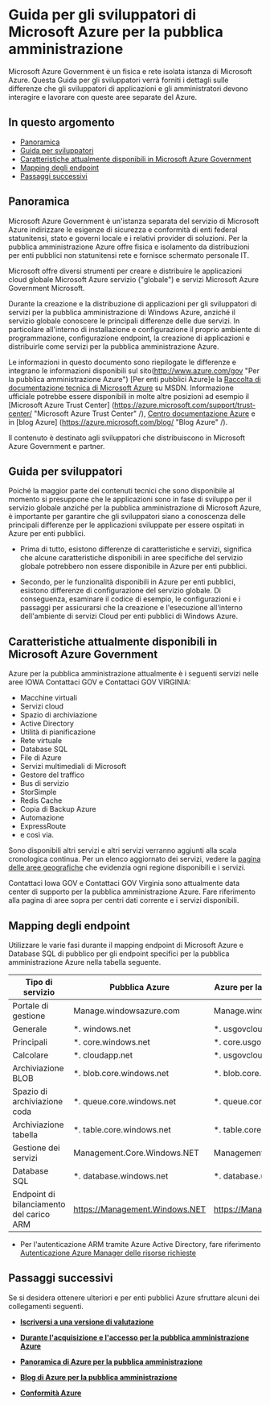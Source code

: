 <properties 
    pageTitle="Guida per gli sviluppatori di Azure per la pubblica amministrazione" 
    description="In questo modo un confronto delle caratteristiche e indicazioni sullo sviluppo di applicazioni per la pubblica amministrazione Azure" 
    services="" 
    cloud="gov"
    documentationCenter="" 
    authors="Joharve2" 
    manager="Chrisnie" 
    editor=""/>

<tags 
    ms.service="multiple" 
    ms.devlang="na" 
    ms.topic="article" 
    ms.tgt_pltfrm="na" 
    ms.workload="azure-government" 
    ms.date="10/29/2015" 
    ms.author="jharve"/>


#  <a name="microsoft-azure-government-developer-guide"></a>Guida per gli sviluppatori di Microsoft Azure per la pubblica amministrazione 

<p> Microsoft Azure Government è un fisica e rete isolata istanza di Microsoft Azure.  Questa Guida per gli sviluppatori verrà forniti i dettagli sulle differenze che gli sviluppatori di applicazioni e gli amministratori devono interagire e lavorare con queste aree separate del Azure.

<!--Table of contents for topic, the words in brackets must match the heading wording exactly-->


## <a name="in-this-topic"></a>In questo argomento


+ [Panoramica](#Overview)
+ [Guida per sviluppatori](#Guidance)
+ [Caratteristiche attualmente disponibili in Microsoft Azure Government](#Features)
+ [Mapping degli endpoint](#Endpoint)
+ [Passaggi successivi](#next)


## <a name="Overview"></a>Panoramica

Microsoft Azure Government è un'istanza separata del servizio di Microsoft Azure indirizzare le esigenze di sicurezza e conformità di enti federal statunitensi, stato e governi locale e i relativi provider di soluzioni. Per la pubblica amministrazione Azure offre fisica e isolamento da distribuzioni per enti pubblici non statunitensi rete e fornisce schermato personale IT. 

Microsoft offre diversi strumenti per creare e distribuire le applicazioni cloud globale Microsoft Azure servizio ("globale") e servizi Microsoft Azure Government Microsoft.

Durante la creazione e la distribuzione di applicazioni per gli sviluppatori di servizi per la pubblica amministrazione di Windows Azure, anziché il servizio globale conoscere le principali differenze delle due servizi.  In particolare all'interno di installazione e configurazione il proprio ambiente di programmazione, configurazione endpoint, la creazione di applicazioni e distribuirle come servizi per la pubblica amministrazione Azure.

Le informazioni in questo documento sono riepilogate le differenze e integrano le informazioni disponibili sul sito(http://www.azure.com/gov "Per la pubblica amministrazione Azure") [Per enti pubblici Azure]e la [Raccolta di documentazione tecnica di Microsoft Azure](http://msdn.microsoft.com/cloud-app-development-msdn "MSDN") su MSDN. Informazione ufficiale potrebbe essere disponibili in molte altre posizioni ad esempio il [Microsoft Azure Trust Center] (https://azure.microsoft.com/support/trust-center/ "Microsoft Azure Trust Center" /), [Centro documentazione Azure](https://azure.microsoft.com/documentation/) e in [blog Azure] (https://azure.microsoft.com/blog/ "Blog Azure" /). 

Il contenuto è destinato agli sviluppatori che distribuiscono in Microsoft Azure Government e partner.



## <a name="Guidance"></a>Guida per sviluppatori
Poiché la maggior parte dei contenuti tecnici che sono disponibile al momento si presuppone che le applicazioni sono in fase di sviluppo per il servizio globale anziché per la pubblica amministrazione di Microsoft Azure, è importante per garantire che gli sviluppatori siano a conoscenza delle principali differenze per le applicazioni sviluppate per essere ospitati in Azure per enti pubblici.

- Prima di tutto, esistono differenze di caratteristiche e servizi, significa che alcune caratteristiche disponibili in aree specifiche del servizio globale potrebbero non essere disponibile in Azure per enti pubblici.

- Secondo, per le funzionalità disponibili in Azure per enti pubblici, esistono differenze di configurazione del servizio globale.  Di conseguenza, esaminare il codice di esempio, le configurazioni e i passaggi per assicurarsi che la creazione e l'esecuzione all'interno dell'ambiente di servizi Cloud per enti pubblici di Windows Azure.


## <a name="Features"></a>Caratteristiche attualmente disponibili in Microsoft Azure Government
Azure per la pubblica amministrazione attualmente è i seguenti servizi nelle aree IOWA Contattaci GOV e Contattaci GOV VIRGINIA:

- Macchine virtuali
- Servizi cloud
- Spazio di archiviazione
- Active Directory
- Utilità di pianificazione
- Rete virtuale
- Database SQL
- File di Azure
- Servizi multimediali di Microsoft
- Gestore del traffico
- Bus di servizio
- StorSimple
- Redis Cache
- Copia di Backup Azure
- Automazione
- ExpressRoute
- e così via.

Sono disponibili altri servizi e altri servizi verranno aggiunti alla scala cronologica continua.  Per un elenco aggiornato dei servizi, vedere la [pagina delle aree geografiche](https://azure.microsoft.com/regions/#services) che evidenzia ogni regione disponibili e i servizi.  

Contattaci Iowa GOV e Contattaci GOV Virginia sono attualmente data center di supporto per la pubblica amministrazione Azure.  Fare riferimento alla pagina di aree sopra per centri dati corrente e i servizi disponibili.

## <a name="Endpoint"></a>Mapping degli endpoint

Utilizzare le varie fasi durante il mapping endpoint di Microsoft Azure e Database SQL di pubblico per gli endpoint specifici per la pubblica amministrazione Azure nella tabella seguente.


Tipo di servizio|Pubblica Azure|Azure per la pubblica amministrazione
---|---|---
Portale di gestione|Manage.windowsazure.com|Manage.windowsazure.us
Generale|*. windows.net|*. usgovcloudapi.net
Principali|*. core.windows.net|*. core.usgovcloudapi.net
Calcolare|*. cloudapp.net|*. usgovcloudapp.net
Archiviazione BLOB|*. blob.core.windows.net|   *. blob.core.usgovcloudapi.net
Spazio di archiviazione coda|*. queue.core.windows.net|*. queue.core.usgovcloudapi.net
Archiviazione tabella|*. table.core.windows.net|*. table.core.usgovcloudapi.net
Gestione dei servizi|Management.Core.Windows.NET|Management.Core.usgovcloudapi.NET
Database SQL|*. database.windows.net|*. database.usgovcloudapi.net
Endpoint di bilanciamento del carico ARM|https://Management.Windows.NET|https://Management.usgovcloudapi.NET  

* Per l'autenticazione ARM tramite Azure Active Directory, fare riferimento [Autenticazione Azure Manager delle risorse richieste](https://msdn.microsoft.com/library/azure/dn790557.aspx)

## <a name="next"></a>Passaggi successivi

Se si desidera ottenere ulteriori e per enti pubblici Azure sfruttare alcuni dei collegamenti seguenti.

- **[Iscriversi a una versione di valutazione](https://azuregov.microsoft.com/trial/azuregovtrial)**

- **[Durante l'acquisizione e l'accesso per la pubblica amministrazione Azure](http://azure.com/gov)**

- **[Panoramica di Azure per la pubblica amministrazione](/azure-government-overview)**

- **[Blog di Azure per la pubblica amministrazione](http://blogs.msdn.com/b/azuregov/)**

- **[Conformità Azure](https://azure.microsoft.com/support/trust-center/compliance/)**

<!--Anchors-->



<!-- Images. -->

[1]: ./media/azure-government-developer-guide/publisherguide.png


<!--Link references-->
[Link 1 to another azure.microsoft.com documentation topic]: virtual-machines-windows-hero-tutorial.md
[Link 2 to another azure.microsoft.com documentation topic]: web-sites-custom-domain-name.md
[Link 3 to another azure.microsoft.com documentation topic]: storage-whatis-account.md
